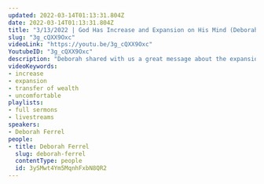 ```yaml
---
updated: 2022-03-14T01:13:31.804Z
date: 2022-03-14T01:13:31.804Z
title: "3/13/2022 | God Has Increase and Expansion on His Mind (Deborah Ferrel)"
slug: "3g_cQXX9Oxc"
videoLink: "https://youtu.be/3g_cQXX9Oxc"
YoutubeID: "3g_cQXX9Oxc"
description: "Deborah shared with us a great message about the expansion that the Lord wants to give us. But with the increase and expansion, we have to step out of our comfort zone. She gives examples that walking by faith is uncomfortable. We have to learn to walk by faith in the supernatural, so we have to get uncomfortable to see manifestation. This sermon was delivered at Freedom Fellowship Church International. "
videoKeywords:
- increase
- expansion
- transfer of wealth
- uncomfortable
playlists:
- full sermons
- livestreams
speakers:
- Deborah Ferrel
people:
- title: Deborah Ferrel
  slug: deborah-ferrel
  contentType: people
  id: 3ySMwt4Ym5MqnhFxbN8QR2
---
```

